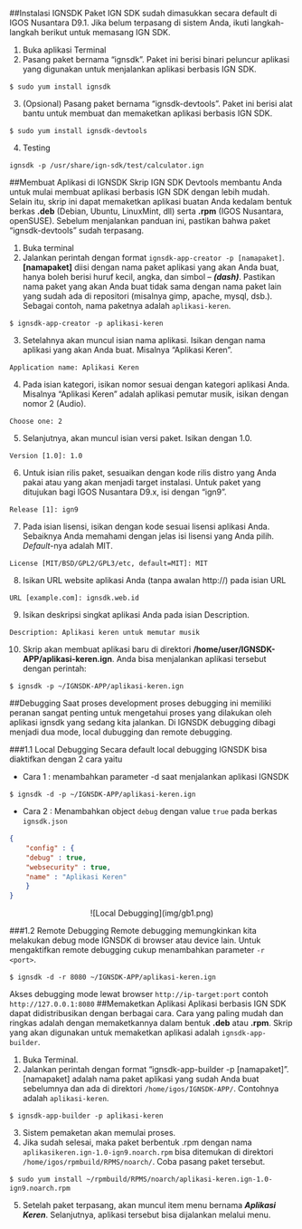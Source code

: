 ##Instalasi IGNSDK
Paket IGN SDK sudah dimasukkan secara default di IGOS Nusantara D9.1. Jika belum terpasang di
sistem Anda, ikuti langkah-langkah berikut untuk memasang IGN SDK.

1. Buka aplikasi Terminal
2. Pasang paket bernama “ignsdk”. Paket ini berisi binari peluncur aplikasi yang digunakan untuk
menjalankan aplikasi berbasis IGN SDK.
~~~
$ sudo yum install ignsdk
~~~
3. (Opsional) Pasang paket bernama “ignsdk-devtools”. Paket ini berisi alat bantu untuk membuat
dan memaketkan aplikasi berbasis IGN SDK.
~~~
$ sudo yum install ignsdk-devtools
~~~
4. Testing
~~~
ignsdk -p /usr/share/ign-sdk/test/calculator.ign
~~~
##Membuat Aplikasi di IGNSDK
Skrip IGN SDK Devtools membantu Anda untuk mulai membuat aplikasi berbasis IGN SDK dengan
lebih mudah. Selain itu, skrip ini dapat memaketkan aplikasi buatan Anda kedalam bentuk berkas **.deb**
(Debian, Ubuntu, LinuxMint, dll) serta **.rpm** (IGOS Nusantara, openSUSE). Sebelum menjalankan
panduan ini, pastikan bahwa paket “ignsdk-devtools” sudah terpasang.

1. Buka terminal
2. Jalankan perintah dengan format `ignsdk-app-creator -p [namapaket]`. **[namapaket]** diisi
dengan nama paket aplikasi yang akan Anda buat, hanya boleh berisi huruf kecil, angka, dan
simbol – ***(dash)***. Pastikan nama paket yang akan Anda buat tidak sama dengan nama paket lain
yang sudah ada di repositori (misalnya gimp, apache, mysql, dsb.). Sebagai contoh, nama
paketnya adalah `aplikasi-keren`.
~~~
$ ignsdk-app-creator -p aplikasi-keren
~~~
3. Setelahnya akan muncul isian nama aplikasi. Isikan dengan nama aplikasi yang akan Anda buat.
Misalnya “Aplikasi Keren”.
~~~
Application name: Aplikasi Keren
~~~
4. Pada isian kategori, isikan nomor sesuai dengan kategori aplikasi Anda. Misalnya “Aplikasi
Keren” adalah aplikasi pemutar musik, isikan dengan nomor 2 (Audio).
~~~
Choose one: 2
~~~
5. Selanjutnya, akan muncul isian versi paket. Isikan dengan 1.0.
~~~
Version [1.0]: 1.0
~~~
6. Untuk isian rilis paket, sesuaikan dengan kode rilis distro yang Anda pakai atau yang akan
menjadi target instalasi. Untuk paket yang ditujukan bagi IGOS Nusantara D9.x, isi dengan
“ign9”.
~~~
Release [1]: ign9
~~~
7. Pada isian lisensi, isikan dengan kode sesuai lisensi aplikasi Anda. Sebaiknya Anda memahami
dengan jelas isi lisensi yang Anda pilih. *Default*-nya adalah MIT.
~~~
License [MIT/BSD/GPL2/GPL3/etc, default=MIT]: MIT
~~~
8. Isikan URL website aplikasi Anda (tanpa awalan http://) pada isian URL
~~~
URL [example.com]: ignsdk.web.id
~~~
9. Isikan deskripsi singkat aplikasi Anda pada isian Description.
~~~
Description: Aplikasi keren untuk memutar musik
~~~
10. Skrip akan membuat aplikasi baru di direktori **/home/user/IGNSDK-APP/aplikasi-keren.ign**.
Anda bisa menjalankan aplikasi tersebut dengan perintah:
~~~
$ ignsdk -p ~/IGNSDK-APP/aplikasi-keren.ign
~~~
##Debugging
Saat proses development proses debugging ini memiliki peranan sangat penting untuk mengetahui proses yang dilakukan oleh aplikasi ignsdk yang sedang kita jalankan. Di IGNSDK debugging dibagi menjadi dua mode, local dubugging dan remote debugging.

###1.1 Local Debugging
Secara default local debugging IGNSDK bisa diaktifkan dengan 2 cara yaitu
* Cara 1 : menambahkan parameter -d saat menjalankan aplikasi IGNSDK
~~~
$ ignsdk -d -p ~/IGNSDK-APP/aplikasi-keren.ign
~~~
* Cara 2 : Menambahkan object `debug` dengan value `true` pada berkas `ignsdk.json`
~~~json
{
    "config" : {
    "debug" : true,
    "websecurity" : true,
    "name" : "Aplikasi Keren"
    }
}
~~~

<center>![Local Debugging](img/gb1.png)</center>

###1.2 Remote Debugging
Remote debugging memungkinkan kita melakukan debug mode IGNSDK di browser atau device lain. Untuk mengaktifkan remote debugging cukup menambahkan parameter `-r <port>`.
~~~
$ ignsdk -d -r 8080 ~/IGNSDK-APP/aplikasi-keren.ign
~~~
Akses debugging mode lewat browser `http://ip-target:port` contoh `http://127.0.0.1:8080`
##Memaketkan Aplikasi
Aplikasi berbasis IGN SDK dapat didistribusikan dengan berbagai cara. Cara yang paling mudah dan
ringkas adalah dengan memaketkannya dalam bentuk **.deb** atau **.rpm**. Skrip yang akan digunakan
untuk memaketkan aplikasi adalah `ignsdk-app-builder`.
1. Buka Terminal.
2. Jalankan perintah dengan format “ignsdk-app-builder -p [namapaket]”. [namapaket]
adalah nama paket aplikasi yang sudah Anda buat sebelumnya dan ada di direktori
`/home/igos/IGNSDK-APP/`. Contohnya adalah `aplikasi-keren`.
~~~
$ ignsdk-app-builder -p aplikasi-keren
~~~
3. Sistem pemaketan akan memulai proses.
4. Jika sudah selesai, maka paket berbentuk .rpm dengan nama `aplikasikeren.ign-1.0-ign9.noarch.rpm`
bisa ditemukan di direktori
`/home/igos/rpmbuild/RPMS/noarch/`. Coba pasang paket tersebut.
~~~
$ sudo yum install ~/rpmbuild/RPMS/noarch/aplikasi-keren.ign-1.0-ign9.noarch.rpm
~~~
5. Setelah paket terpasang, akan muncul item menu bernama ***Aplikasi Keren***. Selanjutnya,
aplikasi tersebut bisa dijalankan melalui menu.
